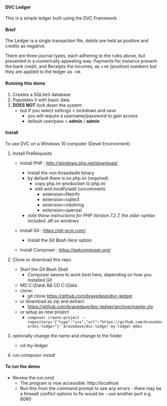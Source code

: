 #### DVC Ledger

This is a simple ledger built using the DVC Framework

#### Brief
The Ledger is a single transaction file, debits are held as positive and credits as negative.

There are three journal types, each adhering to the rules above, but presented in a
numerically appealing way. Payments for instance present the bank credit,
and Receipts the incomes, as +ve (positive) numbers but they are applied to the ledger
as -ve.

#### Running this demo
1. Creates a SQLite3 database
2. Populates it with basic data
3. **DOES NOT** lock down the system
   * but if you select settings > lockdown and save
     * you will require a username/password to gain access
     * default user/pass = **admin** / **admin**

#### Install
To use DVC on a Windows 10 computer (Devel Environment)
1. Install PreRequisits
   * Install PHP : http://windows.php.net/download/
      * Install the non threadsafe binary
      * by default there is no php.ini (required)
        * copy php.ini-production to php.ini
        * edit and modify/add (uncomment)
          * extension=fileinfo
          * extension=sqlite3
          * extension=mbstring
          * extension=openssl
      * *note these instructions for PHP Version 7.2.7, the older syntax included .dll on windows*

   * Install Git : https://git-scm.com/
     * Install the *Git Bash Here* option
   * Install Composer : https://getcomposer.org/

1. Clone or download this repo
   * Start the *Git Bash* Shell
     * Composer seems to work best here, depending on how you installed Git
   * MD C:\Data\ && CD C:\Data
   * clone:
     * git clone https://github.com/bravedave/dvc-ledger
   * or download as zip and extract
     * https://github.com/bravedave/dvc-ledger/archive/master.zip
   * or setup as new project
     * `composer create-project --repository='{"type":"vcs","url":"https://github.com/bravedave/dvc-ledger"}' bravedave/dvc-ledger my-ledger @dev`

1. optionally change the name and change to the folder
   * cd my-ledger
1. run *composer install*

#### To run the demo
   * Review the run.cmd
     * The program is now accessible: http://localhost
     * Run this from the command prompt to see any errors - there may be a firewall
       conflict options to fix would be - use another port e.g. 8080
